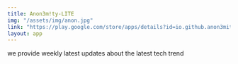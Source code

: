 ```yaml
---
title: Anon3m!ty-LITE
img: "/assets/img/anon.jpg"
link: "https://play.google.com/store/apps/details?id=io.github.anon3mity"
layout: app
---
```


we provide weekly latest updates about the latest tech trend